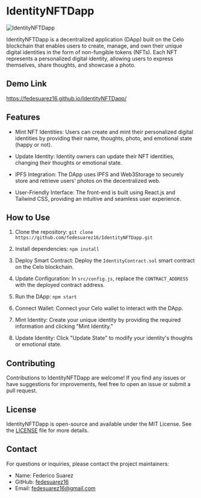 # IdentityNFTDapp

![IdentityNFTDapp](insert_image_url_here)

IdentityNFTDapp is a decentralized application (DApp) built on the Celo blockchain that enables users to create, manage, and own their unique digital identities in the form of non-fungible tokens (NFTs). Each NFT represents a personalized digital identity, allowing users to express themselves, share thoughts, and showcase a photo.
## Demo Link

https://fedesuarez16.github.io/IdentityNFTDapp/

## Features

- Mint NFT Identities: Users can create and mint their personalized digital identities by providing their name, thoughts, photo, and emotional state (happy or not).

- Update Identity: Identity owners can update their NFT identities, changing their thoughts or emotional state.

- IPFS Integration: The DApp uses IPFS and Web3Storage to securely store and retrieve users' photos on the decentralized web.

- User-Friendly Interface: The front-end is built using React.js and Tailwind CSS, providing an intuitive and seamless user experience.

## How to Use

1. Clone the repository: `git clone https://github.com/fedesuarez16/IdentityNFTDapp.git`

2. Install dependencies: `npm install`

3. Deploy Smart Contract: Deploy the `IdentityContract.sol` smart contract on the Celo blockchain.

4. Update Configuration: In `src/config.js`, replace the `CONTRACT_ADDRESS` with the deployed contract address.

5. Run the DApp: `npm start`

6. Connect Wallet: Connect your Celo wallet to interact with the DApp.

7. Mint Identity: Create your unique identity by providing the required information and clicking "Mint Identity."

8. Update Identity: Click "Update State" to modify your identity's thoughts or emotional state.

## Contributing

Contributions to IdentityNFTDapp are welcome! If you find any issues or have suggestions for improvements, feel free to open an issue or submit a pull request.

## License

IdentityNFTDapp is open-source and available under the MIT License. See the [LICENSE](LICENSE) file for more details.


## Contact

For questions or inquiries, please contact the project maintainers:

- Name: Federico Suarez
- GitHub: [fedesuarez16](https://github.com/fedesuarez16)
- Email: fedesuarez16@gmail.com
